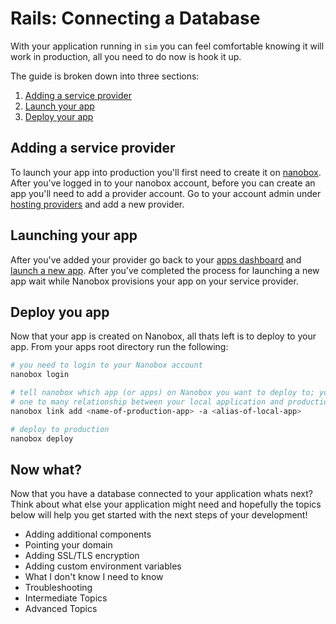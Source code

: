 # Rails: Connecting a Database
With your application running in `sim` you can feel comfortable knowing it will work in production, all you need to do now is hook it up.

The guide is broken down into three sections:

1. [Adding a service provider](adding-a-service-provider)
2. [Launch your app](launch-your-app)
3. [Deploy your app](deploy-your-app)

## Adding a service provider
To launch your app into production you'll first need to create it on [nanobox](//dashboard.nanobox.io). After you've logged in to your nanobox account, before you can create an app you'll need to add a provider account. Go to your account admin under [hosting providers](//dashboard.nanobox.io/users/provider_accounts) and add a new provider.

## Launching your app
After you've added your provider go back to your [apps dashboard]() and [launch a new app](). After you've completed the process for launching a new app wait while Nanobox provisions your app on your service provider.

## Deploy you app
Now that your app is created on Nanobox, all thats left is to deploy to your app. From your apps root directory run the following:

```bash
# you need to login to your Nanobox account
nanobox login

# tell nanobox which app (or apps) on Nanobox you want to deploy to; you can have
# one to many relationship between your local application and production apps.
nanobox link add <name-of-production-app> -a <alias-of-local-app>

# deploy to production
nanobox deploy
```

## Now what?
Now that you have a database connected to your application whats next? Think about what else your application might need and hopefully the topics below will help you get started with the next steps of your development!

* Adding additional components
* Pointing your domain
* Adding SSL/TLS encryption
* Adding custom environment variables
* What I don't know I need to know
* Troubleshooting
* Intermediate Topics
* Advanced Topics
